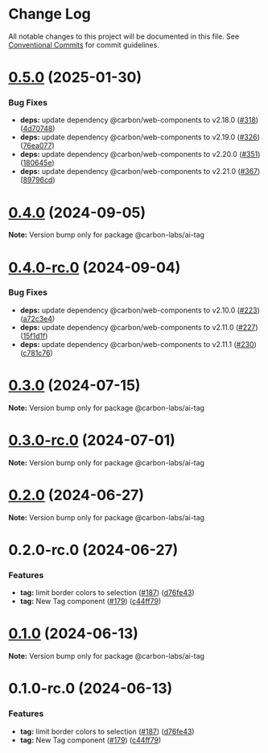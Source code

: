 # Change Log

All notable changes to this project will be documented in this file.
See [Conventional Commits](https://conventionalcommits.org) for commit guidelines.

# [0.5.0](https://github.com/carbon-design-system/carbon-labs/compare/@carbon-labs/ai-tag@0.3.0-rc.0...@carbon-labs/ai-tag@0.5.0) (2025-01-30)


### Bug Fixes

* **deps:** update dependency @carbon/web-components to v2.18.0 ([#318](https://github.com/carbon-design-system/carbon-labs/issues/318)) ([4d70748](https://github.com/carbon-design-system/carbon-labs/commit/4d707483ceb69b728c75b4e05746eccbf2d2edb9))
* **deps:** update dependency @carbon/web-components to v2.19.0 ([#326](https://github.com/carbon-design-system/carbon-labs/issues/326)) ([76ea077](https://github.com/carbon-design-system/carbon-labs/commit/76ea077a3b1aa313e47b399cd9cea865d9d37641))
* **deps:** update dependency @carbon/web-components to v2.20.0 ([#351](https://github.com/carbon-design-system/carbon-labs/issues/351)) ([180645e](https://github.com/carbon-design-system/carbon-labs/commit/180645e976108e588d302dffb2b93fa8c2e688da))
* **deps:** update dependency @carbon/web-components to v2.21.0 ([#367](https://github.com/carbon-design-system/carbon-labs/issues/367)) ([89796cd](https://github.com/carbon-design-system/carbon-labs/commit/89796cdbf0cf36a338102638362855d5ebc76bf5))





# [0.4.0](https://github.com/carbon-design-system/carbon-labs/compare/@carbon-labs/ai-tag@0.4.0-rc.0...@carbon-labs/ai-tag@0.4.0) (2024-09-05)

**Note:** Version bump only for package @carbon-labs/ai-tag





# [0.4.0-rc.0](https://github.com/carbon-design-system/carbon-labs/compare/@carbon-labs/ai-tag@0.3.0-rc.0...@carbon-labs/ai-tag@0.4.0-rc.0) (2024-09-04)


### Bug Fixes

* **deps:** update dependency @carbon/web-components to v2.10.0 ([#223](https://github.com/carbon-design-system/carbon-labs/issues/223)) ([a72c3e4](https://github.com/carbon-design-system/carbon-labs/commit/a72c3e4bc8dbd4063feac9352490ded6819e432c))
* **deps:** update dependency @carbon/web-components to v2.11.0 ([#227](https://github.com/carbon-design-system/carbon-labs/issues/227)) ([15f1d1f](https://github.com/carbon-design-system/carbon-labs/commit/15f1d1f75f31dbd9cfbb46cbfcb96b02492dbd4d))
* **deps:** update dependency @carbon/web-components to v2.11.1 ([#230](https://github.com/carbon-design-system/carbon-labs/issues/230)) ([c781c76](https://github.com/carbon-design-system/carbon-labs/commit/c781c76d23d4d268c77ea4dc3f98a38c898f2d51))





# [0.3.0](https://github.com/carbon-design-system/carbon-labs/compare/@carbon-labs/ai-tag@0.3.0-rc.0...@carbon-labs/ai-tag@0.3.0) (2024-07-15)

**Note:** Version bump only for package @carbon-labs/ai-tag





# [0.3.0-rc.0](https://github.com/carbon-design-system/carbon-labs/compare/@carbon-labs/ai-tag@0.2.0...@carbon-labs/ai-tag@0.3.0-rc.0) (2024-07-01)

**Note:** Version bump only for package @carbon-labs/ai-tag





# [0.2.0](https://github.com/carbon-design-system/carbon-labs/compare/@carbon-labs/ai-tag@0.2.0-rc.0...@carbon-labs/ai-tag@0.2.0) (2024-06-27)

**Note:** Version bump only for package @carbon-labs/ai-tag





# 0.2.0-rc.0 (2024-06-27)


### Features

* **tag:** limit border colors to selection ([#187](https://github.com/carbon-design-system/carbon-labs/issues/187)) ([d76fe43](https://github.com/carbon-design-system/carbon-labs/commit/d76fe4379587ba5fe87ac91895cfaeb223ebd81f))
* **tag:** New Tag component ([#179](https://github.com/carbon-design-system/carbon-labs/issues/179)) ([c44ff79](https://github.com/carbon-design-system/carbon-labs/commit/c44ff7938a1a9db2e0cc1239350cd3b978dafc25))





# [0.1.0](https://github.com/carbon-design-system/carbon-labs/compare/@carbon-labs/ai-tag@0.1.0-rc.0...@carbon-labs/ai-tag@0.1.0) (2024-06-13)

**Note:** Version bump only for package @carbon-labs/ai-tag





# 0.1.0-rc.0 (2024-06-13)


### Features

* **tag:** limit border colors to selection ([#187](https://github.com/carbon-design-system/carbon-labs/issues/187)) ([d76fe43](https://github.com/carbon-design-system/carbon-labs/commit/d76fe4379587ba5fe87ac91895cfaeb223ebd81f))
* **tag:** New Tag component ([#179](https://github.com/carbon-design-system/carbon-labs/issues/179)) ([c44ff79](https://github.com/carbon-design-system/carbon-labs/commit/c44ff7938a1a9db2e0cc1239350cd3b978dafc25))
